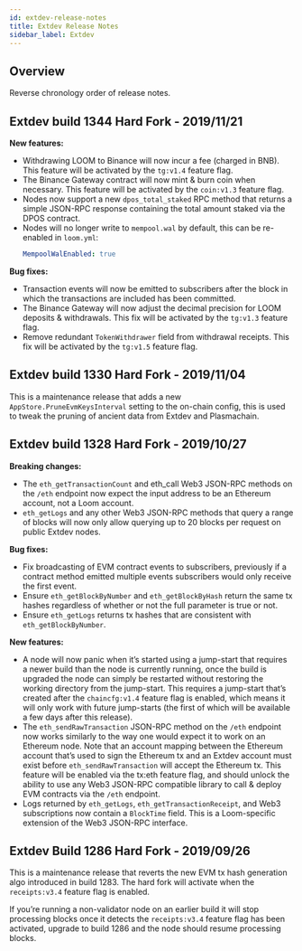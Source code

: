 ```yaml
---
id: extdev-release-notes
title: Extdev Release Notes
sidebar_label: Extdev
---
```


## Overview

Reverse chronology order of release notes.

## Extdev build 1344 Hard Fork - 2019/11/21

**New features:**

- Withdrawing LOOM to Binance will now incur a fee (charged in BNB). This feature will be activated by the `tg:v1.4` feature flag.
- The Binance Gateway contract will now mint & burn coin when necessary. This feature will be activated by the `coin:v1.3` feature flag.
- Nodes now support a new `dpos_total_staked` RPC method that returns a simple JSON-RPC response containing the total amount staked via the DPOS contract.
- Nodes will no longer write to `mempool.wal` by default, this can be re-enabled in `loom.yml`:
  ```yaml
  MempoolWalEnabled: true
  ```

**Bug fixes:**

- Transaction events will now be emitted to subscribers after the block in which the transactions are included has been committed.
- The Binance Gateway will now adjust the decimal precision for LOOM deposits & withdrawals. This fix will be activated by the `tg:v1.3` feature flag.
- Remove redundant `TokenWithdrawer` field from withdrawal receipts. This fix will be activated by the `tg:v1.5` feature flag.

## Extdev build 1330 Hard Fork - 2019/11/04

This is a maintenance release that adds a new `AppStore.PruneEvmKeysInterval` setting to the on-chain config, this is used to tweak the pruning of ancient data from Extdev and Plasmachain.

## Extdev build 1328 Hard Fork - 2019/10/27

**Breaking changes:**

- The `eth_getTransactionCount` and eth_call Web3 JSON-RPC methods on the `/eth` endpoint now expect the input address to be an Ethereum account, not a Loom account.
- `eth_getLogs` and any other Web3 JSON-RPC methods that query a range of blocks will now only allow querying up to 20 blocks per request on public Extdev nodes.

**Bug fixes:**

- Fix broadcasting of EVM contract events to subscribers, previously if a contract method emitted multiple events subscribers would only receive the first event.
- Ensure `eth_getBlockByNumber` and `eth_getBlockByHash` return the same tx hashes regardless of whether or not the full parameter is true or not.
- Ensure `eth_getLogs` returns tx hashes that are consistent with `eth_getBlockByNumber`.

**New features:**

- A node will now panic when it’s started using a jump-start that requires a newer build than the node is currently running, once the build is upgraded the node can simply be restarted without restoring the working directory from the jump-start. This requires a jump-start that’s created after the `chaincfg:v1.4` feature flag is enabled, which means it will only work with future jump-starts (the first of which will be available a few days after this release).
- The `eth_sendRawTransaction` JSON-RPC method on the `/eth` endpoint now works similarly to the way one would expect it to work on an Ethereum node. Note that an account mapping between the Ethereum account that’s used to sign the Ethereum tx and an Extdev account must exist before `eth_sendRawTransaction` will accept the Ethereum tx. This feature will be enabled via the tx:eth feature flag, and should unlock the ability to use any Web3 JSON-RPC compatible library to call & deploy EVM contracts via the `/eth` endpoint.
- Logs returned by `eth_getLogs`, `eth_getTransactionReceipt`, and Web3 subscriptions now contain a `BlockTime` field. This is a Loom-specific extension of the Web3 JSON-RPC interface.

## Extdev Build 1286 Hard Fork - 2019/09/26

This is a maintenance release that reverts the new EVM tx hash generation algo introduced in build 1283. The hard fork will activate when the `receipts:v3.4` feature flag is enabled.

If you’re running a non-validator node on an earlier build it will stop processing blocks once it detects the `receipts:v3.4` feature flag has been activated, upgrade to build 1286 and the node should resume processing blocks.
